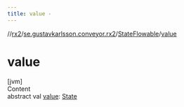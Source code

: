```yaml
---
title: value -
---
```

//[rx2](../../index.md)/[se.gustavkarlsson.conveyor.rx2](../index.md)/[StateFlowable](index.md)/[value](value.md)



# value  
[jvm]  
Content  
abstract val [value](value.md): [State](index.md)  



